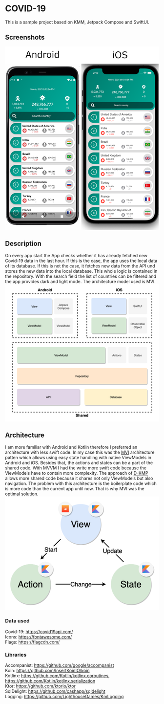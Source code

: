 # COVID-19

This is a sample project based on KMM, Jetpack Compose and SwiftUI.  

## Screenshots

<img src="/media/screenshots.png" height="600px">

## Description
On every app start the App checks whether it has already fetched new Covid-19 data in the last hour. 
If this is the case, the app uses the local data of its database. 
If this is not the case, it fetches new data from the API und stores the new data into the local database. 
This whole logic is contained in the repository.
With the search field the list of countries can be filtered and the app provides dark and light mode.
The architecture model used is MVI.  
<img src="/media/architecture.png">

## Architecture

I am more familiar with Android and Kotlin therefore I preferred an architecture with less swift code.
In my case this was the [MVI](https://medium.com/mobile-at-octopus-energy/architecture-in-jetpack-compose-mvp-mvvm-mvi-17d8170a13fd) architecture patten which allows using easy state handling with native ViewModels in Android and iOS. Besides that, the actions and states can be a part of the shared code. With MVVM I had the write more swift code because the ViewModels have to contain more complexity. The approach of [D-KMP](https://danielebaroncelli.medium.com/the-future-of-apps-declarative-uis-with-kotlin-multiplatform-d-kmp-part-1-3-c0e1530a5343) allows more shared code because it shares not only ViewModels but also navigation. The problem with this architecture is the boilerplate code which is more code than the current app until now.
That is why MVI was the optimal solution.  
<img src="/media/mvi.png">


### Data used

Covid-19: https://covid19api.com/  
Icons: https://fontawesome.com/  
Flags: https://flagcdn.com/  

### Libraries

Accompanist: https://github.com/google/accompanist  
Koin: https://github.com/InsertKoinIO/koin  
Kotlinx: https://github.com/Kotlin/kotlinx.coroutines, https://github.com/Kotlin/kotlinx.serialization  
Ktor: https://github.com/ktorio/ktor  
SqlDelight: https://github.com/cashapp/sqldelight  
Logging: https://github.com/LighthouseGames/KmLogging  


